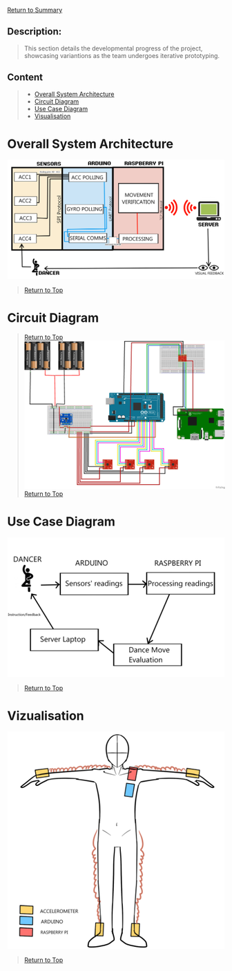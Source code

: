 [Return to Summary][return]

## Description:

> This section details the developmental progress of the project, showcasing variantions as the team undergoes iterative prototyping. 

## Content
> * [Overall System Architecture](#overall-system-architecture)
> * [Circuit Diagram](#circuit-diagram)
> * [Use Case Diagram](#use-case-diagram)
> * [Visualisation](#vizualisation)

# Overall System Architecture
![](images/sys_architecture.png) 
> [Return to Top](#content)
# Circuit Diagram 
> [Return to Top](#content)
![](images/fritzing_circuit.png)
> [Return to Top](#content)
# Use Case Diagram
![](images/use_case_diagram.png)
> [Return to Top](#content)
# Vizualisation
![](images/wearable_draft.png)
> [Return to Top](#content)

[return]: https://github.com/cardboardcode/dancedance